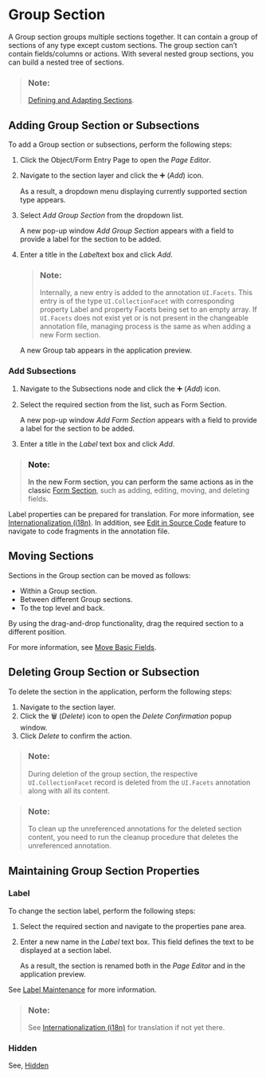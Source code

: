 <!-- loio1894c471d7aa4121964e497d5ffa3118 -->

<link rel="stylesheet" type="text/css" href="../css/sap-icons.css"/>

# Group Section

A Group section groups multiple sections together. It can contain a group of sections of any type except custom sections. The group section can’t contain fields/columns or actions. With several nested group sections, you can build a nested tree of sections.

> ### Note:  
> [Defining and Adapting Sections](https://sapui5.hana.ondemand.com/#/topic/facfea09018d4376acaceddb7e3f03b6).



<a name="loio1894c471d7aa4121964e497d5ffa3118__section_d3x_4sx_xrb"/>

## Adding Group Section or Subsections

To add a Group section or subsections, perform the following steps:

1.  Click the Object/Form Entry Page to open the *Page Editor*.
2.  Navigate to the section layer and click the :heavy_plus_sign: \(*Add*\) icon.

    As a result, a dropdown menu displaying currently supported section type appears.

3.  Select *Add Group Section* from the dropdown list.

    A new pop-up window *Add Group Section* appears with a field to provide a label for the section to be added.

4.  Enter a title in the *Label*text box and click *Add*.

    > ### Note:  
    > Internally, a new entry is added to the annotation `UI.Facets`. This entry is of the type `UI.CollectionFacet` with corresponding property Label and property Facets being set to an empty array. If `UI.Facets` does not exist yet or is not present in the changeable annotation file, managing process is the same as when adding a new Form section.

    A new Group tab appears in the application preview.




### Add Subsections

1.  Navigate to the Subsections node and click the :heavy_plus_sign: \(*Add*\) icon.
2.  Select the required section from the list, such as Form Section.

    A new pop-up window *Add Form Section* appears with a field to provide a label for the section to be added.

3.  Enter a title in the *Label* text box and click *Add*.

> ### Note:  
> In the new Form section, you can perform the same actions as in the classic [Form Section](form-section-4102b3d.md), such as adding, editing, moving, and deleting fields.

Label properties can be prepared for translation. For more information, see [Internationalization \(i18n\)](internationalization-i18n-eb427f2.md). In addition, see [Edit in Source Code](edit-in-source-code-7d8e942.md) feature to navigate to code fragments in the annotation file.



<a name="loio1894c471d7aa4121964e497d5ffa3118__section_udp_pxx_xrb"/>

## Moving Sections

Sections in the Group section can be moved as follows:

-   Within a Group section.
-   Between different Group sections.
-   To the top level and back.

By using the drag-and-drop functionality, drag the required section to a different position.

For more information, see [Move Basic Fields](basic-fields-2953503.md#loio2953503145dd428194c6dff252744ac1__movebasicfields).



<a name="loio1894c471d7aa4121964e497d5ffa3118__section_cwh_qxx_xrb"/>

## Deleting Group Section or Subsection

To delete the section in the application, perform the following steps:

1.  Navigate to the section layer.
2.  Click the :wastebasket: \(*Delete*\) icon to open the *Delete Confirmation* popup window.
3.  Click *Delete* to confirm the action.

> ### Note:  
> During deletion of the group section, the respective `UI.CollectionFacet` record is deleted from the `UI.Facets` annotation along with all its content.

> ### Note:  
> To clean up the unreferenced annotations for the deleted section content, you need to run the cleanup procedure that deletes the unreferenced annotation.



<a name="loio1894c471d7aa4121964e497d5ffa3118__section_yn2_2qb_zrb"/>

## Maintaining Group Section Properties



### Label

To change the section label, perform the following steps:

1.  Select the required section and navigate to the properties pane area.
2.  Enter a new name in the *Label* text box. This field defines the text to be displayed at a section label.

    As a result, the section is renamed both in the *Page Editor* and in the application preview.


See [Label Maintenance](appendix-457f2e9.md#loiod44832d99bdf4f73ba14cdbb16dc9301) for more information.

> ### Note:  
> See [Internationalization \(i18n\)](internationalization-i18n-eb427f2.md) for translation if not yet there.



### Hidden

See, [Hidden](appendix-457f2e9.md#loiof7ad71792a0044d6b6172f078827bdc0)

